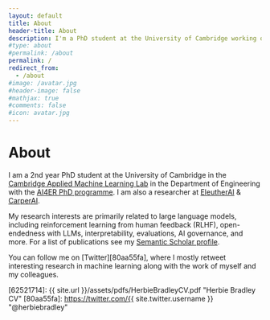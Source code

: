 ```yaml
---
layout: default
title: About
header-title: About
description: I'm a PhD student at the University of Cambridge working on applying AI to chemistry models.
#type: about
#permalink: /about
permalink: /
redirect_from:
  - /about
#image: /avatar.jpg
#header-image: false
#mathjax: true
#comments: false
#icon: avatar.jpg
---
```


# About
<!-- {% marginfigure_left 'mn-id-whatever' 'assets/img/portrait_photo.jpg' 'Herbie Bradley<br>Test' %} -->

I am a 2nd year PhD student at the University of Cambridge in the [Cambridge Applied Machine Learning Lab](https://caml-lab.com/) in the Department of Engineering with the [AI4ER PhD programme][ai4er].
I am also a researcher at [EleutherAI](https://www.eleuther.ai/) & [CarperAI](http://carper.ai/).

My research interests are primarily related to large language models, including reinforcement learning from human feedback (RLHF), open-endedness with LLMs, interpretability, evaluations, AI governance, and more. For a list of publications see my [Semantic Scholar profile](https://www.semanticscholar.org/author/Herbie-Bradley/2070768742).

You can follow me on [Twitter][80aa55fa], where I mostly retweet interesting research in machine learning along with the work of myself and my colleagues.

  [ai4er]: https://ai4er-cdt.esc.cam.ac.uk/ "AI for the study of Environmental Risks CDT"
  [62521714]: {{ site.url }}/assets/pdfs/HerbieBradleyCV.pdf "Herbie Bradley CV"
  [80aa55fa]: https://twitter.com/{{ site.twitter.username }} "@herbiebradley"

